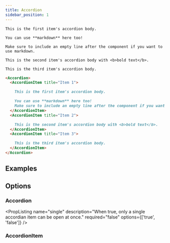 ```yaml
---
title: Accordion
sidebar_position: 1
---
```


<Accordion>
  <AccordionItem title="Item 1">

    This is the first item's accordion body.

    You can use **markdown** here too!

    Make sure to include an empty line after the component if you want to use markdown.
  </AccordionItem>
  <AccordionItem title="Item 2">

    This is the second item's accordion body with <b>bold text</b>.
  </AccordionItem>
  <AccordionItem title="Item 3">

    This is the third item's accordion body.
  </AccordionItem>
</Accordion>


```markdown
<Accordion>
  <AccordionItem title="Item 1">

    This is the first item's accordion body.

    You can use **markdown** here too!
    Make sure to include an empty line after the component if you want to use markdown.
  </AccordionItem>
  <AccordionItem title="Item 2">

    This is the second item's accordion body with <b>bold text</b>.
  </AccordionItem>
  <AccordionItem title="Item 3">

    This is the third item's accordion body.
  </AccordionItem>
</Accordion>
```

## Examples

## Options

### Accordion

  <PropListing
      name="single"
      description="When true, only a single accordian item can be open at once."
      required="false"
      options={['true', 'false']}
  />


### AccordionItem

  <PropListing
      name="title"
      description="The title of the accordion item. This will be displayed as the header."
      required="true"
  />

